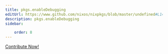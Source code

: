 ```yaml
---
title: pkgs.enableDebugging
editUrl: https://www.github.com/nixos/nixpkgs/blob/master/undefined#L1402C21
description: pkgs.enableDebugging
sidebar:

    order: 8
---
```


<a href="https://www.github.com/nixos/nixpkgs/blob/master/undefined#L1402C21">Contribute Now!</a>



